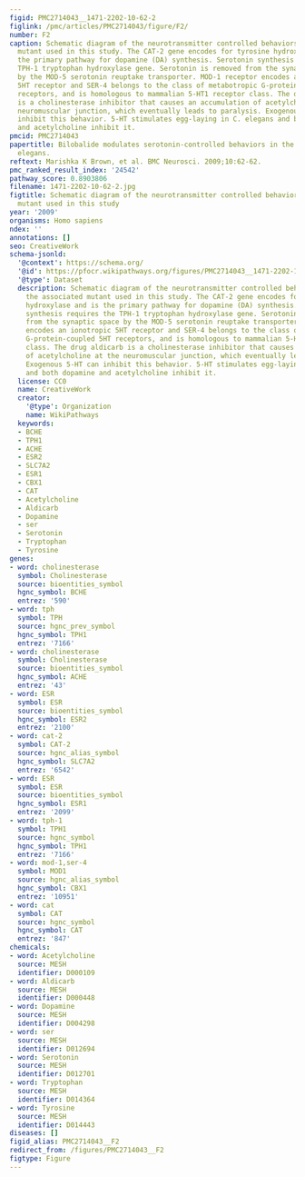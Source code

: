 ```yaml
---
figid: PMC2714043__1471-2202-10-62-2
figlink: /pmc/articles/PMC2714043/figure/F2/
number: F2
caption: Schematic diagram of the neurotransmitter controlled behaviors and the associated
  mutant used in this study. The CAT-2 gene encodes for tyrosine hydroxylase and is
  the primary pathway for dopamine (DA) synthesis. Serotonin synthesis requires the
  TPH-1 tryptophan hydroxylase gene. Serotonin is removed from the synaptic space
  by the MOD-5 serotonin reuptake transporter. MOD-1 receptor encodes an ionotropic
  5HT receptor and SER-4 belongs to the class of metabotropic G-protein-coupled 5HT
  receptors, and is homologous to mammalian 5-HT1 receptor class. The drug aldicarb
  is a cholinesterase inhibitor that causes an accumulation of acetylcholine at the
  neuromuscular junction, which eventually leads to paralysis. Exogenous 5-HT can
  inhibit this behavior. 5-HT stimulates egg-laying in C. elegans and both dopamine
  and acetylcholine inhibit it.
pmcid: PMC2714043
papertitle: Bilobalide modulates serotonin-controlled behaviors in the nematode Caenorhabditis
  elegans.
reftext: Marishka K Brown, et al. BMC Neurosci. 2009;10:62-62.
pmc_ranked_result_index: '24542'
pathway_score: 0.8903806
filename: 1471-2202-10-62-2.jpg
figtitle: Schematic diagram of the neurotransmitter controlled behaviors and the associated
  mutant used in this study
year: '2009'
organisms: Homo sapiens
ndex: ''
annotations: []
seo: CreativeWork
schema-jsonld:
  '@context': https://schema.org/
  '@id': https://pfocr.wikipathways.org/figures/PMC2714043__1471-2202-10-62-2.html
  '@type': Dataset
  description: Schematic diagram of the neurotransmitter controlled behaviors and
    the associated mutant used in this study. The CAT-2 gene encodes for tyrosine
    hydroxylase and is the primary pathway for dopamine (DA) synthesis. Serotonin
    synthesis requires the TPH-1 tryptophan hydroxylase gene. Serotonin is removed
    from the synaptic space by the MOD-5 serotonin reuptake transporter. MOD-1 receptor
    encodes an ionotropic 5HT receptor and SER-4 belongs to the class of metabotropic
    G-protein-coupled 5HT receptors, and is homologous to mammalian 5-HT1 receptor
    class. The drug aldicarb is a cholinesterase inhibitor that causes an accumulation
    of acetylcholine at the neuromuscular junction, which eventually leads to paralysis.
    Exogenous 5-HT can inhibit this behavior. 5-HT stimulates egg-laying in C. elegans
    and both dopamine and acetylcholine inhibit it.
  license: CC0
  name: CreativeWork
  creator:
    '@type': Organization
    name: WikiPathways
  keywords:
  - BCHE
  - TPH1
  - ACHE
  - ESR2
  - SLC7A2
  - ESR1
  - CBX1
  - CAT
  - Acetylcholine
  - Aldicarb
  - Dopamine
  - ser
  - Serotonin
  - Tryptophan
  - Tyrosine
genes:
- word: cholinesterase
  symbol: Cholinesterase
  source: bioentities_symbol
  hgnc_symbol: BCHE
  entrez: '590'
- word: tph
  symbol: TPH
  source: hgnc_prev_symbol
  hgnc_symbol: TPH1
  entrez: '7166'
- word: cholinesterase
  symbol: Cholinesterase
  source: bioentities_symbol
  hgnc_symbol: ACHE
  entrez: '43'
- word: ESR
  symbol: ESR
  source: bioentities_symbol
  hgnc_symbol: ESR2
  entrez: '2100'
- word: cat-2
  symbol: CAT-2
  source: hgnc_alias_symbol
  hgnc_symbol: SLC7A2
  entrez: '6542'
- word: ESR
  symbol: ESR
  source: bioentities_symbol
  hgnc_symbol: ESR1
  entrez: '2099'
- word: tph-1
  symbol: TPH1
  source: hgnc_symbol
  hgnc_symbol: TPH1
  entrez: '7166'
- word: mod-1,ser-4
  symbol: MOD1
  source: hgnc_alias_symbol
  hgnc_symbol: CBX1
  entrez: '10951'
- word: cat
  symbol: CAT
  source: hgnc_symbol
  hgnc_symbol: CAT
  entrez: '847'
chemicals:
- word: Acetylcholine
  source: MESH
  identifier: D000109
- word: Aldicarb
  source: MESH
  identifier: D000448
- word: Dopamine
  source: MESH
  identifier: D004298
- word: ser
  source: MESH
  identifier: D012694
- word: Serotonin
  source: MESH
  identifier: D012701
- word: Tryptophan
  source: MESH
  identifier: D014364
- word: Tyrosine
  source: MESH
  identifier: D014443
diseases: []
figid_alias: PMC2714043__F2
redirect_from: /figures/PMC2714043__F2
figtype: Figure
---
```

